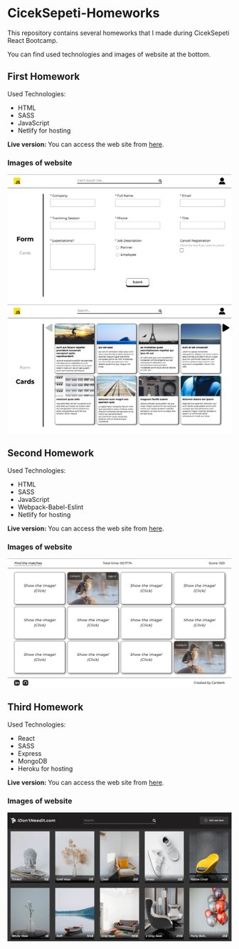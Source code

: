 # CicekSepeti-Homeworks

<p>This repository contains several homeworks that I made during CicekSepeti React Bootcamp.</p>
<p>You can find used technologies and images of website at the bottom.</p>

<h2>First Homework</h2>
<p>Used Technologies:</p>
<ul>
  <li>HTML</li>
  <li>SASS</li>
  <li>JavaScript</li>
  <li>Netlify for hosting</li>
</ul>
<b>Live version:</b> You can access the web site from <a href="https://ciceksepeti-bootcamp-hw1.netlify.app/">here</a>.
<h3>Images of website</h3>
<img src="./website-images/hw1-img1.png">
<img src="./website-images/hw1-img2.png">

<h2>Second Homework</h2>
<p>Used Technologies:</p>
<ul>
  <li>HTML</li>
  <li>SASS</li>
  <li>JavaScript</li>
  <li>Webpack-Babel-Eslint</li>
  <li>Netlify for hosting</li>
</ul>
<b>Live version:</b> You can access the web site from <a href="https://ciceksepeti-bootcamp-hw2.netlify.app/">here</a>.
<h3>Images of website</h3>
<img src="./website-images/hw2-img1.png">

<h2>Third Homework</h2>
<p>Used Technologies:</p>
<ul>
  <li>React</li>
  <li>SASS</li>
  <li>Express</li>
  <li>MongoDB</li>
  <li>Heroku for hosting</li>
</ul>
<b>Live version:</b> You can access the web site from <a href="https://ciceksepeti-bootcamp-hw3.herokuapp.com/">here</a>.
<h3>Images of website</h3>
<img src="./website-images/hw3-img1.png">
